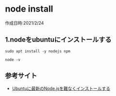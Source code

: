 # node install
作成日時:2021/2/24

## 1.nodeをubuntuにインストールする
```
sudo apt install -y nodejs npm

node -v
```

## 参考サイト
- [Ubuntuに最新のNode.jsを難なくインストールする](https://qiita.com/seibe/items/36cef7df85fe2cefa3ea)